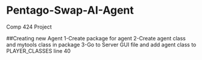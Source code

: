 # Pentago-Swap-AI-Agent
Comp 424 Project

##Creating new Agent
1-Create package for agent
2-Create agent class and mytools class in package
3-Go to Server GUI file and add agent class to PLAYER_CLASSES line 40

